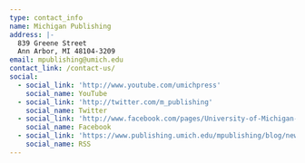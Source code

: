 ```yaml
---
type: contact_info
name: Michigan Publishing
address: |-
  839 Greene Street
  Ann Arbor, MI 48104-3209
email: mpublishing@umich.edu
contact_link: /contact-us/
social:
  - social_link: 'http://www.youtube.com/umichpress'
    social_name: YouTube
  - social_link: 'http://twitter.com/m_publishing'
    social_name: Twitter
  - social_link: 'http://www.facebook.com/pages/University-of-Michigan-Press/37383103953'
    social_name: Facebook
  - social_link: 'https://www.publishing.umich.edu/mpublishing/blog/news/feed'
    social_name: RSS
---
```


